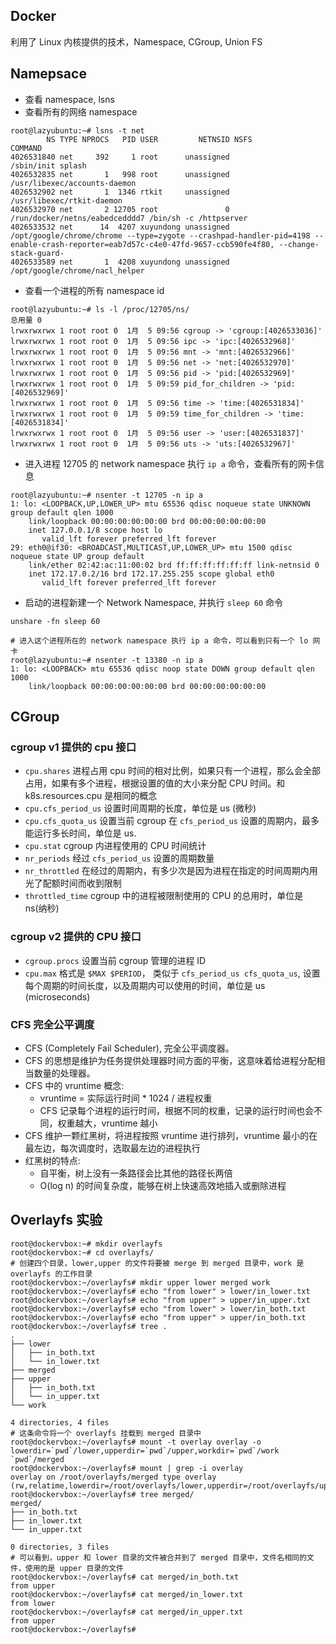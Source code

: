 ## Docker

利用了 Linux 内核提供的技术，Namespace, CGroup, Union FS

## Namepsace

- 查看 namespace, lsns
- 查看所有的网络 namespace

```shell
root@lazyubuntu:~# lsns -t net
        NS TYPE NPROCS   PID USER         NETNSID NSFS                           COMMAND
4026531840 net     392     1 root      unassigned                                /sbin/init splash
4026532835 net       1   998 root      unassigned                                /usr/libexec/accounts-daemon
4026532902 net       1  1346 rtkit     unassigned                                /usr/libexec/rtkit-daemon
4026532970 net       2 12705 root               0 /run/docker/netns/eabedcedddd7 /bin/sh -c /httpserver
4026533532 net      14  4207 xuyundong unassigned                                /opt/google/chrome/chrome --type=zygote --crashpad-handler-pid=4198 --enable-crash-reporter=eab7d57c-c4e0-47fd-9657-ccb590fe4f80, --change-stack-guard-
4026533589 net       1  4208 xuyundong unassigned                                /opt/google/chrome/nacl_helper
```

- 查看一个进程的所有 namespace id

```shell
root@lazyubuntu:~# ls -l /proc/12705/ns/
总用量 0
lrwxrwxrwx 1 root root 0  1月  5 09:56 cgroup -> 'cgroup:[4026533036]'
lrwxrwxrwx 1 root root 0  1月  5 09:56 ipc -> 'ipc:[4026532968]'
lrwxrwxrwx 1 root root 0  1月  5 09:56 mnt -> 'mnt:[4026532966]'
lrwxrwxrwx 1 root root 0  1月  5 09:56 net -> 'net:[4026532970]'
lrwxrwxrwx 1 root root 0  1月  5 09:56 pid -> 'pid:[4026532969]'
lrwxrwxrwx 1 root root 0  1月  5 09:59 pid_for_children -> 'pid:[4026532969]'
lrwxrwxrwx 1 root root 0  1月  5 09:56 time -> 'time:[4026531834]'
lrwxrwxrwx 1 root root 0  1月  5 09:59 time_for_children -> 'time:[4026531834]'
lrwxrwxrwx 1 root root 0  1月  5 09:56 user -> 'user:[4026531837]'
lrwxrwxrwx 1 root root 0  1月  5 09:56 uts -> 'uts:[4026532967]'
```

- 进入进程 12705 的 network namespace 执行 `ip a` 命令，查看所有的网卡信息

```shell
root@lazyubuntu:~# nsenter -t 12705 -n ip a
1: lo: <LOOPBACK,UP,LOWER_UP> mtu 65536 qdisc noqueue state UNKNOWN group default qlen 1000
    link/loopback 00:00:00:00:00:00 brd 00:00:00:00:00:00
    inet 127.0.0.1/8 scope host lo
       valid_lft forever preferred_lft forever
29: eth0@if30: <BROADCAST,MULTICAST,UP,LOWER_UP> mtu 1500 qdisc noqueue state UP group default
    link/ether 02:42:ac:11:00:02 brd ff:ff:ff:ff:ff:ff link-netnsid 0
    inet 172.17.0.2/16 brd 172.17.255.255 scope global eth0
       valid_lft forever preferred_lft forever
```

- 启动的进程新建一个 Network Namespace, 并执行 `sleep 60` 命令

```shell
unshare -fn sleep 60

# 进入这个进程所在的 network namespace 执行 ip a 命令，可以看到只有一个 lo 网卡
root@lazyubuntu:~# nsenter -t 13380 -n ip a
1: lo: <LOOPBACK> mtu 65536 qdisc noop state DOWN group default qlen 1000
    link/loopback 00:00:00:00:00:00 brd 00:00:00:00:00:00
```

## CGroup

### cgroup v1 提供的 cpu 接口

- `cpu.shares` 进程占用 cpu 时间的相对比例，如果只有一个进程，那么会全部占用，如果有多个进程，根据设置的值的大小来分配 CPU 时间。和 k8s.resources.cpu 是相同的概念
- `cpu.cfs_period_us` 设置时间周期的长度，单位是 us (微秒)
- `cpu.cfs_quota_us` 设置当前 cgroup 在 `cfs_period_us` 设置的周期内，最多能运行多长时间，单位是 us.
- `cpu.stat` cgroup 内进程使用的 CPU 时间统计
- `nr_periods` 经过 `cfs_period_us` 设置的周期数量
- `nr_throttled` 在经过的周期内，有多少次是因为进程在指定的时间周期内用光了配额时间而收到限制
- `throttled_time` cgroup 中的进程被限制使用的 CPU 的总用时，单位是 ns(纳秒)

### cgroup v2 提供的 CPU 接口

- `cgroup.procs` 设置当前 cgroup 管理的进程 ID
- `cpu.max` 格式是 `$MAX $PERIOD`， 类似于 `cfs_period_us cfs_quota_us`, 设置每个周期的时间长度，以及周期内可以使用的时间，单位是 us (microseconds)

### CFS 完全公平调度

- CFS (Completely Fail Scheduler), 完全公平调度器。
- CFS 的思想是维护为任务提供处理器时间方面的平衡，这意味着给进程分配相当数量的处理器。
- CFS 中的 vruntime 概念:
  - vruntime = 实际运行时间 * 1024 / 进程权重
  - CFS 记录每个进程的运行时间，根据不同的权重，记录的运行时间也会不同，权重越大，vruntime 越小
- CFS 维护一颗红黑树，将进程按照 vruntime 进行排列，vruntime 最小的在最左边，每次调度时，选取最左边的进程执行
- 红黑树的特点:
  - 自平衡，树上没有一条路径会比其他的路径长两倍
  - O(log n) 的时间复杂度，能够在树上快速高效地插入或删除进程

## Overlayfs 实验

```shell
root@dockervbox:~# mkdir overlayfs
root@dockervbox:~# cd overlayfs/
# 创建四个目录，lower,upper 的文件将要被 merge 到 merged 目录中，work 是 overlayfs 的工作目录
root@dockervbox:~/overlayfs# mkdir upper lower merged work
root@dockervbox:~/overlayfs# echo "from lower" > lower/in_lower.txt
root@dockervbox:~/overlayfs# echo "from upper" > upper/in_upper.txt
root@dockervbox:~/overlayfs# echo "from lower" > lower/in_both.txt
root@dockervbox:~/overlayfs# echo "from upper" > upper/in_both.txt
root@dockervbox:~/overlayfs# tree .
.
├── lower
│   ├── in_both.txt
│   └── in_lower.txt
├── merged
├── upper
│   ├── in_both.txt
│   └── in_upper.txt
└── work

4 directories, 4 files
# 这条命令将一个 overlayfs 挂载到 merged 目录中
root@dockervbox:~/overlayfs# mount -t overlay overlay -o lowerdir=`pwd`/lower,upperdir=`pwd`/upper,workdir=`pwd`/work `pwd`/merged
root@dockervbox:~/overlayfs# mount | grep -i overlay
overlay on /root/overlayfs/merged type overlay (rw,relatime,lowerdir=/root/overlayfs/lower,upperdir=/root/overlayfs/upper,workdir=/root/overlayfs/work,xino=off)
root@dockervbox:~/overlayfs# tree merged/
merged/
├── in_both.txt
├── in_lower.txt
└── in_upper.txt

0 directories, 3 files
# 可以看到，upper 和 lower 目录的文件被合并到了 merged 目录中，文件名相同的文件，使用的是 upper 目录的文件
root@dockervbox:~/overlayfs# cat merged/in_both.txt
from upper
root@dockervbox:~/overlayfs# cat merged/in_lower.txt
from lower
root@dockervbox:~/overlayfs# cat merged/in_upper.txt
from upper
root@dockervbox:~/overlayfs#
```